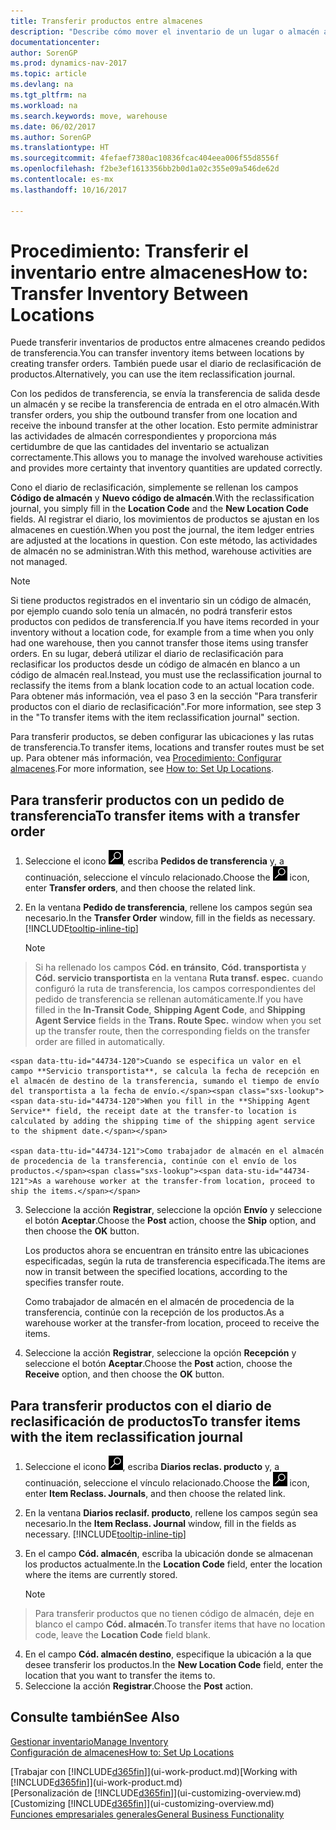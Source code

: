 ```yaml
---
title: Transferir productos entre almacenes
description: "Describe cómo mover el inventario de un lugar o almacén a otro con el diario de reclasificación o con pedidos de transferencia."
documentationcenter: 
author: SorenGP
ms.prod: dynamics-nav-2017
ms.topic: article
ms.devlang: na
ms.tgt_pltfrm: na
ms.workload: na
ms.search.keywords: move, warehouse
ms.date: 06/02/2017
ms.author: SorenGP
ms.translationtype: HT
ms.sourcegitcommit: 4fefaef7380ac10836fcac404eea006f55d8556f
ms.openlocfilehash: f2be3ef1613356bb2b0d1a02c355e09a546de62d
ms.contentlocale: es-mx
ms.lasthandoff: 10/16/2017

---
```

# <a name="how-to-transfer-inventory-between-locations"></a><span data-ttu-id="44734-103">Procedimiento: Transferir el inventario entre almacenes</span><span class="sxs-lookup"><span data-stu-id="44734-103">How to: Transfer Inventory Between Locations</span></span>
<span data-ttu-id="44734-104">Puede transferir inventarios de productos entre almacenes creando pedidos de transferencia.</span><span class="sxs-lookup"><span data-stu-id="44734-104">You can transfer inventory items between locations by creating transfer orders.</span></span> <span data-ttu-id="44734-105">También puede usar el diario de reclasificación de productos.</span><span class="sxs-lookup"><span data-stu-id="44734-105">Alternatively, you can use the item reclassification journal.</span></span>

<span data-ttu-id="44734-106">Con los pedidos de transferencia, se envía la transferencia de salida desde un almacén y se recibe la transferencia de entrada en el otro almacén.</span><span class="sxs-lookup"><span data-stu-id="44734-106">With transfer orders, you ship the outbound transfer from one location and receive the inbound transfer at the other location.</span></span> <span data-ttu-id="44734-107">Esto permite administrar las actividades de almacén correspondientes y proporciona más certidumbre de que las cantidades del inventario se actualizan correctamente.</span><span class="sxs-lookup"><span data-stu-id="44734-107">This allows you to manage the involved warehouse activities and provides more certainty that inventory quantities are updated correctly.</span></span>

<span data-ttu-id="44734-108">Cono el diario de reclasificación, simplemente se rellenan los campos **Código de almacén** y **Nuevo código de almacén**.</span><span class="sxs-lookup"><span data-stu-id="44734-108">With the reclassification journal, you simply fill in the **Location Code** and the **New Location Code** fields.</span></span> <span data-ttu-id="44734-109">Al registrar el diario, los movimientos de productos se ajustan en los almacenes en cuestión.</span><span class="sxs-lookup"><span data-stu-id="44734-109">When you post the journal, the item ledger entries are adjusted at the locations in question.</span></span> <span data-ttu-id="44734-110">Con este método, las actividades de almacén no se administran.</span><span class="sxs-lookup"><span data-stu-id="44734-110">With this method, warehouse activities are not managed.</span></span>

> [!NOTE]  
>   <span data-ttu-id="44734-111">Si tiene productos registrados en el inventario sin un código de almacén, por ejemplo cuando solo tenía un almacén, no podrá transferir estos productos con pedidos de transferencia.</span><span class="sxs-lookup"><span data-stu-id="44734-111">If you have items recorded in your inventory without a location code, for example from a time when you only had one warehouse, then you cannot transfer those items using transfer orders.</span></span> <span data-ttu-id="44734-112">En su lugar, deberá utilizar el diario de reclasificación para reclasificar los productos desde un código de almacén en blanco a un código de almacén real.</span><span class="sxs-lookup"><span data-stu-id="44734-112">Instead, you must use the reclassification journal to reclassify the items from a blank location code to an actual location code.</span></span>  <span data-ttu-id="44734-113">Para obtener más información, vea el paso 3 en la sección "Para transferir productos con el diario de reclasificación".</span><span class="sxs-lookup"><span data-stu-id="44734-113">For more information, see step 3 in the "To transfer items with the item reclassification journal" section.</span></span>

<span data-ttu-id="44734-114">Para transferir productos, se deben configurar las ubicaciones y las rutas de transferencia.</span><span class="sxs-lookup"><span data-stu-id="44734-114">To transfer items, locations and transfer routes must be set up.</span></span> <span data-ttu-id="44734-115">Para obtener más información, vea [Procedimiento: Configurar almacenes](inventory-how-setup-locations.md).</span><span class="sxs-lookup"><span data-stu-id="44734-115">For more information, see [How to: Set Up Locations](inventory-how-setup-locations.md).</span></span>

## <a name="to-transfer-items-with-a-transfer-order"></a><span data-ttu-id="44734-116">Para transferir productos con un pedido de transferencia</span><span class="sxs-lookup"><span data-stu-id="44734-116">To transfer items with a transfer order</span></span>
1. <span data-ttu-id="44734-117">Seleccione el icono ![Buscar página o informe](media/ui-search/search_small.png "icono Buscar página o informe"), escriba **Pedidos de transferencia** y, a continuación, seleccione el vínculo relacionado.</span><span class="sxs-lookup"><span data-stu-id="44734-117">Choose the ![Search for Page or Report](media/ui-search/search_small.png "Search for Page or Report icon") icon, enter **Transfer orders**, and then choose the related link.</span></span>
2. <span data-ttu-id="44734-118">En la ventana **Pedido de transferencia**, rellene los campos según sea necesario.</span><span class="sxs-lookup"><span data-stu-id="44734-118">In the **Transfer Order** window, fill in the fields as necessary.</span></span> [!INCLUDE[tooltip-inline-tip](includes/tooltip-inline-tip_md.md)]

    > [!NOTE]  
>   <span data-ttu-id="44734-119">Si ha rellenado los campos **Cód. en tránsito**, **Cód. transportista** y **Cód. servicio transportista** en la ventana **Ruta transf. espec.** cuando configuró la ruta de transferencia, los campos correspondientes del pedido de transferencia se rellenan automáticamente.</span><span class="sxs-lookup"><span data-stu-id="44734-119">If you have filled in the **In-Transit Code**, **Shipping Agent Code**, and **Shipping Agent Service** fields in the **Trans. Route Spec.** window when you set up the transfer route, then the corresponding fields on the transfer order are filled in automatically.</span></span>

    <span data-ttu-id="44734-120">Cuando se especifica un valor en el campo **Servicio transportista**, se calcula la fecha de recepción en el almacén de destino de la transferencia, sumando el tiempo de envío del transportista a la fecha de envío.</span><span class="sxs-lookup"><span data-stu-id="44734-120">When you fill in the **Shipping Agent Service** field, the receipt date at the transfer-to location is calculated by adding the shipping time of the shipping agent service to the shipment date.</span></span>

    <span data-ttu-id="44734-121">Como trabajador de almacén en el almacén de procedencia de la transferencia, continúe con el envío de los productos.</span><span class="sxs-lookup"><span data-stu-id="44734-121">As a warehouse worker at the transfer-from location, proceed to ship the items.</span></span>
3. <span data-ttu-id="44734-122">Seleccione la acción **Registrar**, seleccione la opción **Envío** y seleccione el botón **Aceptar**.</span><span class="sxs-lookup"><span data-stu-id="44734-122">Choose the **Post** action, choose the **Ship** option, and then choose the **OK** button.</span></span>

    <span data-ttu-id="44734-123">Los productos ahora se encuentran en tránsito entre las ubicaciones especificadas, según la ruta de transferencia especificada.</span><span class="sxs-lookup"><span data-stu-id="44734-123">The items are now in transit between the specified locations, according to the specifies transfer route.</span></span>

    <span data-ttu-id="44734-124">Como trabajador de almacén en el almacén de procedencia de la transferencia, continúe con la recepción de los productos.</span><span class="sxs-lookup"><span data-stu-id="44734-124">As a warehouse worker at the transfer-from location, proceed to receive the items.</span></span>
4. <span data-ttu-id="44734-125">Seleccione la acción **Registrar**, seleccione la opción **Recepción** y seleccione el botón **Aceptar**.</span><span class="sxs-lookup"><span data-stu-id="44734-125">Choose the **Post** action, choose the **Receive** option, and then choose the **OK** button.</span></span>

## <a name="to-transfer-items-with-the-item-reclassification-journal"></a><span data-ttu-id="44734-126">Para transferir productos con el diario de reclasificación de productos</span><span class="sxs-lookup"><span data-stu-id="44734-126">To transfer items with the item reclassification journal</span></span>
1. <span data-ttu-id="44734-127">Seleccione el icono ![Buscar página o informe](media/ui-search/search_small.png "icono Buscar página o informe"), escriba **Diarios reclas. producto** y, a continuación, seleccione el vínculo relacionado.</span><span class="sxs-lookup"><span data-stu-id="44734-127">Choose the ![Search for Page or Report](media/ui-search/search_small.png "Search for Page or Report icon") icon, enter **Item Reclass. Journals**, and then choose the related link.</span></span>
2. <span data-ttu-id="44734-128">En la ventana **Diarios reclasif. producto**, rellene los campos según sea necesario.</span><span class="sxs-lookup"><span data-stu-id="44734-128">In the **Item Reclass. Journal** window, fill in the fields as necessary.</span></span> [!INCLUDE[tooltip-inline-tip](includes/tooltip-inline-tip_md.md)]
3. <span data-ttu-id="44734-129">En el campo **Cód. almacén**, escriba la ubicación donde se almacenan los productos actualmente.</span><span class="sxs-lookup"><span data-stu-id="44734-129">In the **Location Code** field, enter the location where the items are currently stored.</span></span>

    > [!NOTE]  
>   <span data-ttu-id="44734-130">Para transferir productos que no tienen código de almacén, deje en blanco el campo **Cód. almacén**.</span><span class="sxs-lookup"><span data-stu-id="44734-130">To transfer items that have no location code, leave the **Location Code** field blank.</span></span>
4. <span data-ttu-id="44734-131">En el campo **Cód. almacén destino**, especifique la ubicación a la que desee transferir los productos.</span><span class="sxs-lookup"><span data-stu-id="44734-131">In the **New Location Code** field, enter the location that you want to transfer the items to.</span></span>
5. <span data-ttu-id="44734-132">Seleccione la acción **Registrar**.</span><span class="sxs-lookup"><span data-stu-id="44734-132">Choose the **Post** action.</span></span>

## <a name="see-also"></a><span data-ttu-id="44734-133">Consulte también</span><span class="sxs-lookup"><span data-stu-id="44734-133">See Also</span></span>
[<span data-ttu-id="44734-134">Gestionar inventario</span><span class="sxs-lookup"><span data-stu-id="44734-134">Manage Inventory</span></span>](inventory-manage-inventory.md)  
[<span data-ttu-id="44734-135">Configuración de almacenes</span><span class="sxs-lookup"><span data-stu-id="44734-135">How to: Set Up Locations</span></span>](inventory-how-setup-locations.md)  

<span data-ttu-id="44734-136">[Trabajar con [!INCLUDE[d365fin](includes/d365fin_md.md)]](ui-work-product.md)</span><span class="sxs-lookup"><span data-stu-id="44734-136">[Working with [!INCLUDE[d365fin](includes/d365fin_md.md)]](ui-work-product.md)</span></span>  
<span data-ttu-id="44734-137">[Personalización de [!INCLUDE[d365fin](includes/d365fin_md.md)]](ui-customizing-overview.md)</span><span class="sxs-lookup"><span data-stu-id="44734-137">[Customizing [!INCLUDE[d365fin](includes/d365fin_md.md)]](ui-customizing-overview.md)</span></span>  
[<span data-ttu-id="44734-138">Funciones empresariales generales</span><span class="sxs-lookup"><span data-stu-id="44734-138">General Business Functionality</span></span>](ui-across-business-areas.md)

##

